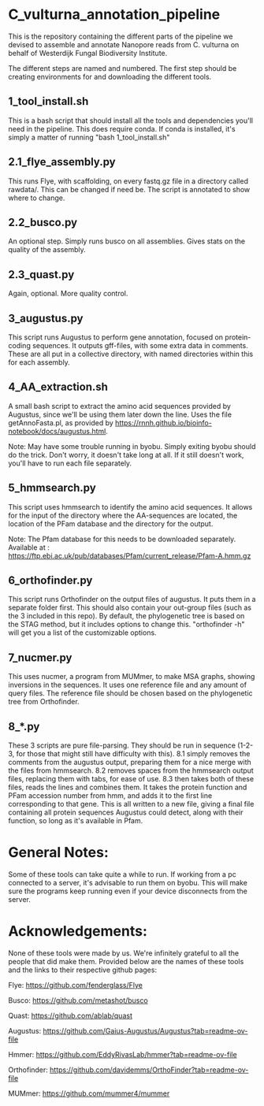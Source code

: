 # C_vulturna_annotation_pipeline
This is the repository containing the different parts of the pipeline we devised to assemble and annotate Nanopore reads from C. vulturna on behalf of Westerdijk Fungal Biodiversity Institute.

The different steps are named and numbered. The first step should be creating environments for and downloading the different tools.

## 1_tool_install.sh
This is a bash script that should install all the tools and dependencies you'll need in the pipeline. This does require conda.
If conda is installed, it's simply a matter of running "bash 1_tool_install.sh"

## 2.1_flye_assembly.py
This runs Flye, with scaffolding, on every fastq.gz file in a directory called rawdata/.
This can be changed if need be. The script is annotated to show where to change.

## 2.2_busco.py
An optional step. Simply runs busco on all assemblies.
Gives stats on the quality of the assembly.

## 2.3_quast.py
Again, optional. More quality control.

## 3_augustus.py
This script runs Augustus to perform gene annotation, focused on protein-coding sequences. It outputs gff-files, with some extra data in comments.
These are all put in a collective directory, with named directories within this for each assembly.

## 4_AA_extraction.sh
A small bash script to extract the amino acid sequences provided by Augustus, since we'll be using them later down the line.
Uses the file getAnnoFasta.pl, as provided by https://rnnh.github.io/bioinfo-notebook/docs/augustus.html.

Note: May have some trouble running in byobu. Simply exiting byobu should do the trick. Don't worry, it doesn't take long at all.
If it still doesn't work, you'll have to run each file separately.

## 5_hmmsearch.py
This script uses hmmsearch to identify the amino acid sequences. It allows for the input of the directory where the AA-sequences are located, the location of the PFam database and the directory for the output.

Note: The Pfam database for this needs to be downloaded separately. Available at : https://ftp.ebi.ac.uk/pub/databases/Pfam/current_release/Pfam-A.hmm.gz

## 6_orthofinder.py
This script runs Orthofinder on the output files of augustus. It puts them in a separate folder first. This should also contain your out-group files (such as the 3 included in this repo). By default, the phylogenetic tree is based on the STAG method, but it includes options to change this. "orthofinder -h" will get you a list of the customizable options.

## 7_nucmer.py
This uses nucmer, a program from MUMmer, to make MSA graphs, showing inversions in the sequences. It uses one reference file and any amount of query files. The reference file should be chosen based on the phylogenetic tree from Orthofinder.

## 8_*.py
These 3 scripts are pure file-parsing. They should be run in sequence (1-2-3, for those that might still have difficulty with this). 8.1 simply removes the comments from the augustus output, preparing them for a nice merge with the files from hmmsearch. 8.2 removes spaces from the hmmsearch output files, replacing them with tabs, for ease of use. 8.3 then takes both of these files, reads the lines and combines them. It takes the protein function and PFam accession number from hmm, and adds it to the first line corresponding to that gene. This is all written to a new file, giving a final file containing all protein sequences Augustus could detect, along with their function, so long as it's available in Pfam.

# General Notes:
Some of these tools can take quite a while to run. If working from a pc connected to a server, it's advisable to run them on byobu. This will make sure the programs keep running even if your device disconnects from the server.

# Acknowledgements:
None of these tools were made by us. We're infinitely grateful to all the people that did make them. Provided below are the names of these tools and the links to their respective github pages:

Flye:
https://github.com/fenderglass/Flye

Busco:
https://github.com/metashot/busco

Quast:
https://github.com/ablab/quast

Augustus:
https://github.com/Gaius-Augustus/Augustus?tab=readme-ov-file

Hmmer:
https://github.com/EddyRivasLab/hmmer?tab=readme-ov-file

Orthofinder:
https://github.com/davidemms/OrthoFinder?tab=readme-ov-file

MUMmer:
https://github.com/mummer4/mummer
